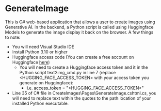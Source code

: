 # GenerateImage
This is C# web-based application that allows a user to create images using Generative AI.  In the backend, a Python script is called using Huggingface Models to generate the image display it back on the browser.
<bold>A few things to note:</bold>
- You will need Visual Studio IDE
- Install Python 3.10 or higher
- Huggingface access code (You can create a free account on Huggingface <a href="https://huggingface.co/">here</a>)
  - You will need to create a Huggingface access token and it in the Python script text2img_cmd.py in line 7 (replace <HUGGING_FACE_ACCESS_TOKEN> with your access token you generate on Huggingface):
    - i.e. access_token = "<HUGGING_FACE_ACCESS_TOKEN>"
- Line 35 of C# file in CreateImages\Pages\GenerateImage.cshtml.cs, you will need to replace text within the quotes to the path location of your installed Python executable.
